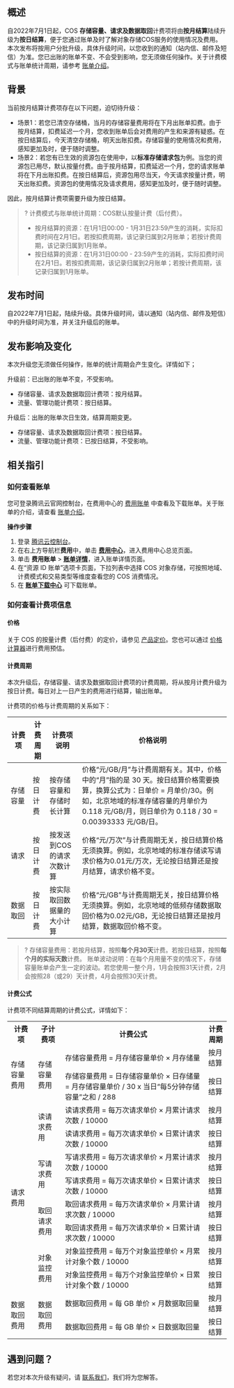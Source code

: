## 概述

自2022年7月1日起，COS **存储容量、请求及数据取回**计费项将由**按月结算**陆续升级为**按日结算**，便于您通过账单及时了解对象存储COS服务的使用情况及费用。本次发布将按用户分批升级，具体升级时间，以您收到的通知（站内信、邮件及短信）为准。您已出账的账单不变、不会受到影响，您无须做任何操作。关于计费模式与账单统计周期，请参考 [账单介绍](https://cloud.tencent.com/document/product/555/30250#.E8.AE.A1.E8.B4.B9.E6.A8.A1.E5.BC.8F.E4.B8.8E.E8.B4.A6.E5.8D.95.E7.BB.9F.E8.AE.A1.E5.91.A8.E6.9C.9F)。

## 背景

当前按月结算计费项存在以下问题，迫切待升级：

- 场景1：若您已清空存储桶，当月的存储容量费用将在下月出账单扣费。由于按月结算，扣费延迟一个月，您收到账单后会对费用的产生和来源有疑惑。在按日结算后，今天清空存储桶，明天出账扣费。存储容量的使用情况和费用，感知更加及时，便于随时调整。
- 场景2：若您有已生效的资源包在使用中，以**标准存储请求包**为例。当您的资源包已用尽，默认按量付费。由于按月结算，扣费延迟一个月，您的请求账单将在下月出账扣费。在按日结算后，资源包用尽当天，今天请求按量计费，明天出账扣费。资源包的使用情况及请求费用，感知更加及时，便于随时调整。

因此，按月结算计费项需要升级为按日结算。

>?
>计费模式与账单统计周期：COS默认按量计费（后付费）。
> - 按月结算的资源：在1月1日00:00 - 1月31日23:59产生的消耗，实际扣费时间在2月1日。若按扣费周期，该记录归属到2月账单；若按计费周期，该记录归属到1月账单。 
> - 按日结算的资源：在1月31日00:00 - 23:59产生的消耗，实际扣费时间在2月1日。若按扣费周期，该记录归属到2月账单；若按计费周期，该记录归属到1月账单。

## 发布时间

自2022年7月1日起，陆续升级。具体升级时间，请以通知（站内信、邮件及短信）中的升级时间为准，并关注升级后的账单。

## 发布影响及变化

本次升级您无须做任何操作，账单的统计周期会产生变化。详情如下；

升级前：已出账的账单不变，不受影响。
- 存储容量、请求及数据取回计费项：按月结算。
- 流量、管理功能计费项：按日结算。

升级后：出账的账单次日生效，结算周期变更。
- 存储容量、请求及数据取回计费项：按日结算。
- 流量、管理功能计费项：已按日结算，不受影响。


## 相关指引

### 如何查看账单

您可登录腾讯云官网控制台，在费用中心的 [费用账单](https://console.cloud.tencent.com/expense/bill/overview) 中查看及下载账单。关于账单的介绍，请查看 [账单介绍](https://cloud.tencent.com/document/product/555/30250#.E8.AE.A1.E8.B4.B9.E6.A8.A1.E5.BC.8F.E4.B8.8E.E8.B4.A6.E5.8D.95.E7.BB.9F.E8.AE.A1.E5.91.A8.E6.9C.9F)。

**操作步骤**

1. 登录 [腾讯云控制台](https://console.cloud.tencent.com/)。
2. 在右上方导航栏**费用**中，单击 **[费用中心](https://console.cloud.tencent.com/expense)**，进入费用中心总览页面。
3. 单击 **费用账单** > **[账单详情](https://console.cloud.tencent.com/expense/bill/summary)**，进入账单详情页面。
4. 在“资源 ID 账单”选项卡页面，下拉列表中选择 COS 对象存储，可按照地域、计费模式和交易类型等维度查看您的 COS 消费情况。
5. 在 **[账单下载中心](https://console.cloud.tencent.com/expense/bill/downloadCenter)** 可下载账单。

### 如何查看计费项信息

#### 价格

关于 COS 的按量计费（后付费）的定价，请参见 [产品定价](https://buy.cloud.tencent.com/price/cos)。您也可以通过 [价格计算器](https://buy.cloud.tencent.com/price/cos/calculator)进行费用预估。

#### 计费周期

本次升级后，存储容量、请求及数据取回计费项的计费周期，将从按月计费升级为按日计费。每日对上一日产生的费用进行结算，输出账单。

计费项的价格与计费周期的关系如下：

<table>
<thead>
<tr>
<th width="10%">计费项</th>
<th>计费周期</th>
<th>计费项说明</th>
<th>价格说明</th>
</tr>
</thead>
<tbody><tr>
<td>存储容量</td>
<td>按日计费</td>
<td>按存储容量和存储时长计算</td>
<td>价格“元/GB/月”与计费周期有关。其中，价格中的“月”指的是 30 天。按日结算价格需要换算，换算公式为：日单价 = 月单价/30。例如，北京地域的标准存储容量的月单价为0.118 元/GB/月，则日单价为 0.118 / 30 = 0.00393333 元/GB/日。</td>
</tr>
<tr>
<td>请求</td>
<td>按日计费</td>
<td>按发送到COS的请求次数计算</td>
<td>价格“元/万次”与计费周期无关，按日结算价格无须换算。例如，北京地域的标准存储读写请求价格为0.01元/万次，无论按日结算还是按月结算，请求价格不变。</td>
</tr>
<tr>
<td>数据取回</td>
<td>按日计费</td>
<td>按实际取回数据量的大小计算</td>
<td>价格“元/GB”与计费周期无关，按日结算价格无须换算。例如，北京地域的低频存储数据取回价格为0.02元/GB，无论按日结算还是按月结算，数据取回价格不变。</td>
</tr>
</tbody></table>

>?
>存储容量费用：若按月结算，按照**每个月30天**计费。若按日结算，按照**每个月的实际天数**计费。
>账单波动说明：在每个月用量不变的情况下，存储容量账单会产生一定的波动。若您使用一整个月，1月会按照31天计费，2月会按照28（或29）天计费，4月会按照30天计费。

#### 计费公式

计费项不同结算周期的计费公式，详情如下：

<table>
   <tr>
      <th>计费项</th>
      <th>子计费项</th>
      <th>计费公式</th>
      <th>计费周期</th>
   </tr>
   <tr>
      <td rowspan=2>存储容量费用</td>
      <td rowspan=2>存储容量费用</td>
      <td>存储容量费用 = 月存储容量单价 × 月存储量</td>
      <td>按月结算</td>
   </tr>
   <tr>
      <td>存储容量费用 = 日存储容量单价 × 日存储量 = 月存储容量单价 / 30 x 当日“每5分钟存储容量”之和 / 288</td>
      <td>按日结算</td>
   </tr>
   <tr>
      <td rowspan=8>请求费用</td>
      <td rowspan=2>读请求费用</td>
      <td>读请求费用 = 每万次请求单价 × 月累计请求次数 / 10000</td>
      <td>按月结算</td>
   </tr>
   <tr>
      <td>读请求费用 = 每万次请求单价 × 日累计请求次数 / 10000</td>
      <td>按日结算</td>
   </tr>
   <tr>
      <td rowspan=2>写请求费用</td>
      <td>写请求费用 = 每万次请求单价 × 月累计请求次数 / 10000</td>
      <td>按月结算</td>
   </tr>
   <tr>
      <td>写请求费用 = 每万次请求单价 × 日累计请求次数 / 10000</td>
      <td>按日结算</td>
   </tr>
   <tr>
      <td rowspan=2>取回请求费用</td>
      <td>取回请求费用 = 每万次请求单价 × 月累计请求次数 / 10000</td>
      <td>按月结算</td>
   </tr>
   <tr>
      <td>取回请求费用 = 每万次请求单价 × 日累计请求次数 / 10000</td>
      <td>按日结算</td>
   </tr>
   <tr>
      <td rowspan=2>对象监控费用</td>
      <td>对象监控费用 = 每万个对象监控单价 × 月累计对象个数 / 10000</td>
      <td>按月结算</td>
   </tr>
   <tr>
      <td>对象监控费用 = 每万个对象监控单价 × 日累计对象个数 / 10000</td>
      <td>按日结算</td>
   </tr>
   <tr>
      <td rowspan=2>数据取回费用</td>
      <td rowspan=2>数据取回费用</td>
      <td>数据取回费用 = 每 GB 单价 × 月数据取回量</td>
      <td>按月结算</td>
   </tr>
   <tr>
      <td>数据取回费用 = 每 GB 单价 × 日数据取回量</td>
      <td>按日结算</td>
   </tr>
</table>

## 遇到问题？

若您对本次升级有疑问，请 [联系我们](https://cloud.tencent.com/document/product/436/37708)，我们将为您解答。
